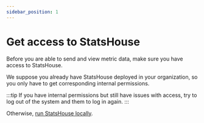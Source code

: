 ```yaml
---
sidebar_position: 1
---
```


# Get access to StatsHouse

Before you are able to send and view metric data, make sure you have access to StatsHouse.

We suppose you already have StatsHouse deployed in your organization, so you only have to get
corresponding internal permissions.

:::tip
If you have internal permissions but still have issues with access, try to log out of the system and them to log in 
again.
:::

Otherwise, [run StatsHouse locally](../quick-start.md#run-statshouse-locally).
